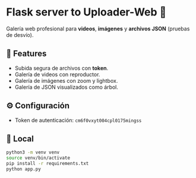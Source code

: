 # Flask server to Uploader-Web 🚀

Galería web profesional para **videos**, **imágenes** y **archivos JSON** (pruebas de desvío).

## 🔗 Features

- Subida segura de archivos con **token**.
- Galería de videos con reproductor.
- Galería de imágenes con zoom y lightbox.
- Galería de JSON visualizados como árbol.

## ⚙️ Configuración

- Token de autenticación: `cm6f0vxyt004cpl0175mingss`

## 🚀 Local

```bash
python3 -m venv venv
source venv/bin/activate
pip install -r requirements.txt
python app.py